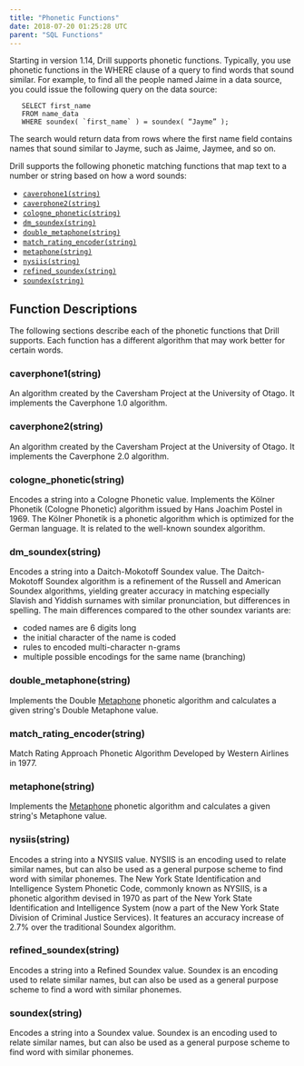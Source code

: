 ```yaml
---
title: "Phonetic Functions"
date: 2018-07-20 01:25:28 UTC
parent: "SQL Functions"
---
```


Starting in version 1.14, Drill supports phonetic functions. Typically, you use phonetic functions in the WHERE clause of a query to find words that sound similar. For example, to find all the people named Jaime in a data source, you could issue the following query on the data source: 

       SELECT first_name
       FROM name_data
       WHERE soundex( `first_name` ) = soundex( “Jayme” );

The search would return data from rows where the first name field contains names that sound similar to Jayme, such as Jaime, Jaymee, and so on.   
 
Drill supports the following phonetic matching functions that map text to a number or string based on how a word sounds:  

- [`caverphone1(string)`]({{site.baseurl}}/docs/phonetic-functions/#caverphone1(string))  
- [`caverphone2(string)`]({{site.baseurl}}/docs/phonetic-functions/#caverphone2(string))  
- [`cologne_phonetic(string)`]({{site.baseurl}}/docs/phonetic-functions/#cologne_phonetic(string))  
- [`dm_soundex(string)`]({{site.baseurl}}/docs/phonetic-functions/#dm_soundex(string))  
- [`double_metaphone(string)`]({{site.baseurl}}/docs/phonetic-functions/#double_metaphone(string))  
- [`match_rating_encoder(string)`]({{site.baseurl}}/docs/phonetic-functions/#match_rating_encoder(string))  
- [`metaphone(string)`]({{site.baseurl}}/docs/phonetic-functions/#metaphone(string))  
- [`nysiis(string)`]({{site.baseurl}}/docs/phonetic-functions/#nysiis(string))  
- [`refined_soundex(string)`]({{site.baseurl}}/docs/phonetic-functions/#refined_soundex(string))  
- [`soundex(string)`]({{site.baseurl}}/docs/phonetic-functions/#soundex(string))  
   

## Function Descriptions  
The following sections describe each of the phonetic functions that Drill supports. Each function has a different algorithm that may work better for certain words.  

### caverphone1(string)  

An algorithm created by the Caversham Project at the University of Otago. It implements the Caverphone 1.0 algorithm.  
 
### caverphone2(string)  

An algorithm created by the Caversham Project at the University of Otago. It implements the Caverphone 2.0 algorithm.

### cologne_phonetic(string)  

Encodes a string into a Cologne Phonetic value. Implements the Kölner Phonetik (Cologne Phonetic) algorithm issued by Hans Joachim Postel in 1969. The Kölner Phonetik is a phonetic algorithm which is optimized for the German language. It is related to the well-known soundex algorithm.

### dm_soundex(string)  

Encodes a string into a Daitch-Mokotoff Soundex value. The Daitch-Mokotoff Soundex algorithm is a refinement of the Russell and American Soundex algorithms, yielding greater accuracy in matching especially Slavish and Yiddish surnames with similar pronunciation, but differences in spelling. The main differences compared to the other soundex variants are:  

- coded names are 6 digits long  
- the initial character of the name is coded 
- rules to encoded multi-character n-grams  
- multiple possible encodings for the same name (branching)

### double_metaphone(string)  

Implements the Double [Metaphone](https://en.wikipedia.org/wiki/Metaphone) phonetic algorithm and calculates a given string's Double Metaphone value.  

### match_rating_encoder(string)
Match Rating Approach Phonetic Algorithm Developed by Western Airlines in 1977.

### metaphone(string)  

Implements the [Metaphone](https://en.wikipedia.org/wiki/Metaphone) phonetic algorithm and calculates a given string's Metaphone value.  

### nysiis(string)  

Encodes a string into a NYSIIS value. NYSIIS is an encoding used to relate similar names, but can also be used as a general purpose scheme to find word with similar phonemes. The New York State Identification and Intelligence System Phonetic Code, commonly known as NYSIIS, is a phonetic algorithm devised in 1970 as part of the New York State Identification and Intelligence System (now a part of the New York State Division of Criminal Justice Services). It features an accuracy increase of 2.7% over the traditional Soundex algorithm.  

### refined_soundex(string)
Encodes a string into a Refined Soundex value. Soundex is an encoding used to relate similar names, but can also be used as a general purpose scheme to find a word with similar phonemes. 

### soundex(string)  

Encodes a string into a Soundex value. Soundex is an encoding used to relate similar names, but can also be used as a general purpose scheme to find word with similar phonemes.



